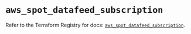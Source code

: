 # `aws_spot_datafeed_subscription`

Refer to the Terraform Registry for docs: [`aws_spot_datafeed_subscription`](https://registry.terraform.io/providers/hashicorp/aws/4.54.0/docs/resources/spot_datafeed_subscription).
